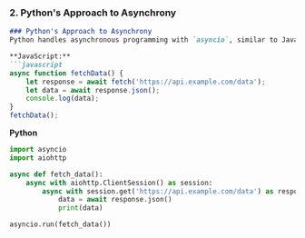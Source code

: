 
### 2. Python's Approach to Asynchrony

```markdown
### Python's Approach to Asynchrony
Python handles asynchronous programming with `asyncio`, similar to JavaScript's Promises and async/await. The syntax feels familiar, but Python uses `await` before asynchronous function calls within an `async` function.

**JavaScript:**
```javascript
async function fetchData() {
    let response = await fetch('https://api.example.com/data');
    let data = await response.json();
    console.log(data);
}
fetchData();
```

**Python**
```python
import asyncio
import aiohttp

async def fetch_data():
    async with aiohttp.ClientSession() as session:
        async with session.get('https://api.example.com/data') as response:
            data = await response.json()
            print(data)

asyncio.run(fetch_data())
```
